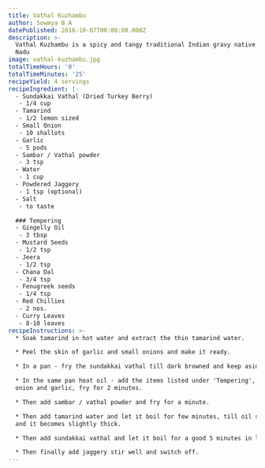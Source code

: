```yaml
---
title: Vathal Kuzhambu
author: Sowmya B A
datePublished: 2016-10-07T00:00:00.000Z
description: >-
  Vathal Kuzhambu is a spicy and tangy traditional Indian gravy native of Tamil
  Nadu
image: vathal-kuzhambu.jpg
totalTimeHours: '0'
totalTimeMinutes: '25'
recipeYield: 4 servings
recipeIngredient: |-
  - Sundakkai Vathal (Dried Turkey Berry)
   - 1/4 cup
  - Tamarind
   - 1/2 lemon sized
  - Small Onion
   - 10 shallots
  - Garlic
   - 5 pods
  - Sambar / Vathal powder
   - 3 tsp
  - Water
   - 1 cup
  - Powdered Jaggery
   - 1 tsp (optional)
  - Salt
   - to taste

  ### Tempering
  - Gingelly Oil
   - 3 tbsp
  - Mustard Seeds
   - 1/2 tsp
  - Jeera
   - 1/2 tsp
  - Chana Dal
   - 3/4 tsp
  - Fenugreek seeds
   - 1/4 tsp
  - Red Chillies
   - 2 nos.
  - Curry Leaves
   - 8-10 leaves
recipeInstructions: >-
  * Soak tamarind in hot water and extract the thin tamarind water.

  * Peel the skin of garlic and small onions and make it ready.

  * In a pan - fry the sundakkai vathal till dark browned and keep aside.

  * In the same pan heat oil - add the items listed under 'Tempering', then add
  onion and garlic, fry for 2 minutes.

  * Then add sambar / vathal powder and fry for a minute.

  * Then add tamarind water and let it boil for few minutes, till oil separates
  and it becomes slightly thick.

  * Then add sundakkai vathal and let it boil for a good 5 minutes in low flame.

  * Then finally add jaggery stir well and switch off.
---
```



